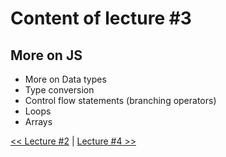 # Content of lecture #3

## More on JS

- More on Data types
- Type conversion
- Control flow statements (branching operators)
- Loops
- Arrays

[<< Lecture #2](../lecture-2) | [Lecture #4 >>](../lecture-4)